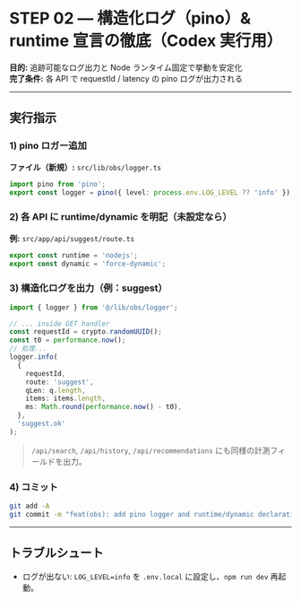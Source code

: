 # STEP 02 — 構造化ログ（pino）& runtime 宣言の徹底（Codex 実行用）

**目的:** 追跡可能なログ出力と Node ランタイム固定で挙動を安定化  
**完了条件:** 各 API で requestId / latency の pino ログが出力される

---

## 実行指示

### 1) pino ロガー追加

**ファイル（新規）:** `src/lib/obs/logger.ts`

```ts
import pino from 'pino';
export const logger = pino({ level: process.env.LOG_LEVEL ?? 'info' });
```

### 2) 各 API に runtime/dynamic を明記（未設定なら）

**例:** `src/app/api/suggest/route.ts`

```ts
export const runtime = 'nodejs';
export const dynamic = 'force-dynamic';
```

### 3) 構造化ログを出力（例：suggest）

```ts
import { logger } from '@/lib/obs/logger';

// ... inside GET handler
const requestId = crypto.randomUUID();
const t0 = performance.now();
// 処理...
logger.info(
  {
    requestId,
    route: 'suggest',
    qLen: q.length,
    items: items.length,
    ms: Math.round(performance.now() - t0),
  },
  'suggest.ok'
);
```

> `/api/search`, `/api/history`, `/api/recommendations` にも同様の計測フィールドを出力。

### 4) コミット

```bash
git add -A
git commit -m "feat(obs): add pino logger and runtime/dynamic declarations to API routes"
```

---

## トラブルシュート

- ログが出ない: `LOG_LEVEL=info` を `.env.local` に設定し、`npm run dev` 再起動。
